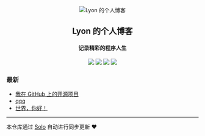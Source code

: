 <p align="center"><img alt="Lyon 的个人博客" src="https://myblog-1257256433.cos.ap-chengdu.myqcloud.com/static/image/image.jpg"></p><h2 align="center">
Lyon 的个人博客
</h2>

<h4 align="center">记录精彩的程序人生</h4>
<p align="center"><a title="Lyon 的个人博客" target="_blank" href="https://github.com/newyouth1/solo-blog"><img src="https://img.shields.io/github/last-commit/newyouth1/solo-blog.svg?style=flat-square&color=FF9900"></a>
<a title="GitHub repo size in bytes" target="_blank" href="https://github.com/newyouth1/solo-blog"><img src="https://img.shields.io/github/repo-size/newyouth1/solo-blog.svg?style=flat-square"></a>
<a title="Solo Version" target="_blank" href="https://github.com/b3log/solo/releases"><img src="https://img.shields.io/badge/solo-3.6.4-f1e05a.svg?style=flat-square&color=blueviolet"></a>
<a title="Hits" target="_blank" href="https://github.com/b3log/hits"><img src="https://hits.b3log.org/newyouth1/solo-blog.svg"></a></p>

### 最新

* [我在 GitHub 上的开源项目](https://www.zqlblog.com/my-github-repos)
* [qqq](https://www.zqlblog.com/articles/2019/09/13/1568361783022.html)
* [世界，你好！](https://www.zqlblog.com/hello-solo)



---

本仓库通过 [Solo](https://github.com/b3log/solo) 自动进行同步更新 ❤️ 